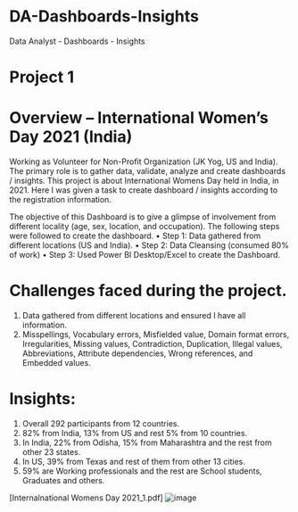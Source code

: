 # DA-Dashboards-Insights
Data Analyst - Dashboards - Insights

# Project 1
# Overview – International Women’s Day 2021 (India)
Working as Volunteer for Non-Profit Organization (JK Yog, US and India). The primary role is to gather data, validate, analyze and create dashboards / insights. This project is about International Womens Day held in India, in 2021. Here I was given a task to create dashboard / insights according to the registration information.  

The objective of this Dashboard is to give a glimpse of involvement from different locality (age, sex, location, and occupation).
The following steps were followed to create the dashboard.
•	Step 1: Data gathered from different locations (US and India).
•	Step 2: Data Cleansing (consumed 80% of work)
•	Step 3: Used Power BI Desktop/Excel to create the Dashboard.

# Challenges faced during the project.
1)	Data gathered from different locations and ensured I have all information.
2)	Misspellings, Vocabulary errors, Misfielded value, Domain format errors, Irregularities, Missing values, Contradiction, Duplication, Illegal values, Abbreviations, Attribute dependencies, Wrong references, and Embedded values.

# Insights:
 1) Overall 292 participants from 12 countries.
 2) 82% from India, 13% from US and rest 5% from 10 countries.
 3) In India, 22% from Odisha, 15% from Maharashtra and the rest from other 23 states. 
 4) In US, 39% from Texas and rest of them from other 13 cities. 
 5) 59% are Working professionals and the rest are School students, Graduates and others. 

[Internalnational Womens Day 2021_1.pdf]
![image](https://user-images.githubusercontent.com/82856462/116037175-11039d00-a6ab-11eb-86a6-7b4d3646e0ec.png)





